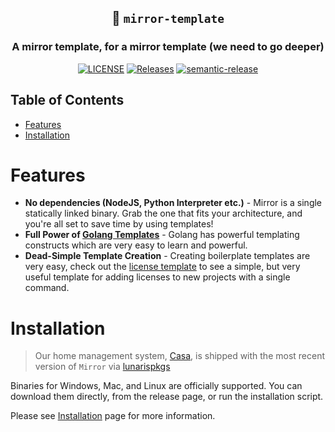 <center>

## 🔳 `mirror-template`
### A mirror template, for a mirror template (we need to go deeper)

[![LICENSE](https://img.shields.io/github/license/lunaris-studios/mirror-template.svg)](https://github.com/lunaris-studios/mirror-template/blob/master/LICENSE)
[![Releases](https://img.shields.io/github/release-pre/lunaris-studios/mirror-template.svg)](https://github.com/lunaris-studios/mirror-template/releases)
[![semantic-release](https://img.shields.io/badge/%20%20%F0%9F%93%A6%F0%9F%9A%80-semantic--release-e10079.svg)](https://github.com/semantic-release/semantic-release)

</center>

<!-- ----------------------------------------------------------------- -->

## Table of Contents

- [Features](#features)
- [Installation](#installation)

<!-- ----------------------------------------------------------------- -->

<a name="features"></a>
# Features
* **No dependencies (NodeJS, Python Interpreter etc.)** - Mirror is a single statically linked binary.
Grab the one that fits your architecture, and you're all set to save time by using templates!
* **Full Power of [Golang Templates](https://golang.org/pkg/text/template/)** - Golang has powerful templating
constructs which are very easy to learn and powerful.
* **Dead-Simple Template Creation** - Creating boilerplate templates are very easy, check out
the [license template](https://github.com/lunaris-studios/mirror-license) to see a simple, but very useful template for
adding licenses to new projects with a single command.

<!-- ----------------------------------------------------------------- -->

<a name="installation"></a>
# Installation

> Our home management system, [Casa](https://github.com/lunaris-studios/casa), is shipped with the most recent version of `Mirror` via [lunarispkgs](https://github.com/lunaris-studios/lunarispkgs)

Binaries for Windows, Mac, and Linux are officially supported. You can download them directly, from the release page,  or run the installation script.

Please see [Installation](https://github.com/lunaris-studios/mirror/wiki/Installation) page for more information.